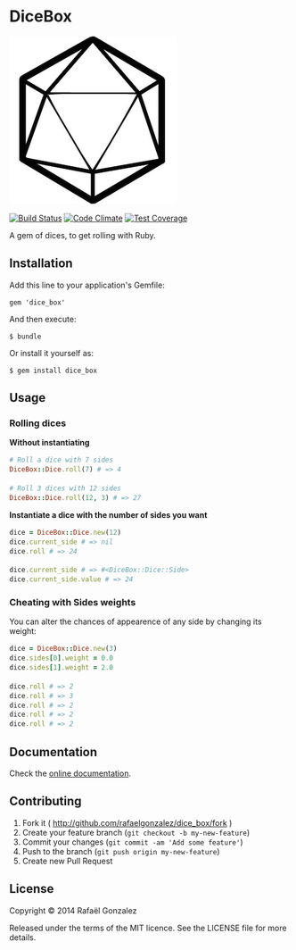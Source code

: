 # DiceBox

![Dice Box](https://raw.githubusercontent.com/rafaelgonzalez/dice_box/master/dice.jpg)

[![Build Status](https://travis-ci.org/rafaelgonzalez/dice_box.svg?branch=master)](https://travis-ci.org/rafaelgonzalez/dice_box)
[![Code Climate](https://codeclimate.com/github/rafaelgonzalez/dice_box.png)](https://codeclimate.com/github/rafaelgonzalez/dice_box)
[![Test Coverage](https://codeclimate.com/github/rafaelgonzalez/dice_box/coverage.png)](https://codeclimate.com/github/rafaelgonzalez/dice_box)

A gem of dices, to get rolling with Ruby.

## Installation

Add this line to your application's Gemfile:

    gem 'dice_box'

And then execute:

    $ bundle

Or install it yourself as:

    $ gem install dice_box

## Usage

### Rolling dices

**Without instantiating**

```ruby
# Roll a dice with 7 sides
DiceBox::Dice.roll(7) # => 4

# Roll 3 dices with 12 sides
DiceBox::Dice.roll(12, 3) # => 27
```

**Instantiate a dice with the number of sides you want**

```ruby
dice = DiceBox::Dice.new(12)
dice.current_side # => nil
dice.roll # => 24

dice.current_side # => #<DiceBox::Dice::Side>
dice.current_side.value # => 24
```

### Cheating with Sides weights

You can alter the chances of appearence of any side by changing its weight:

```ruby
dice = DiceBox::Dice.new(3)
dice.sides[0].weight = 0.0
dice.sides[1].weight = 2.0

dice.roll # => 2
dice.roll # => 3
dice.roll # => 2
dice.roll # => 2
dice.roll # => 2
```

## Documentation

Check the [online documentation](http://rubydoc.info/github/rafaelgonzalez/dice_box/master/frames).

## Contributing

1. Fork it ( http://github.com/rafaelgonzalez/dice_box/fork )
2. Create your feature branch (`git checkout -b my-new-feature`)
3. Commit your changes (`git commit -am 'Add some feature'`)
4. Push to the branch (`git push origin my-new-feature`)
5. Create new Pull Request

## License

Copyright :copyright: 2014 Rafaël Gonzalez

Released under the terms of the MIT licence. See the LICENSE file for more details.

